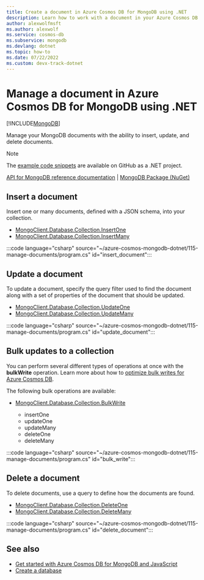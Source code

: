 ```yaml
---
title: Create a document in Azure Cosmos DB for MongoDB using .NET
description: Learn how to work with a document in your Azure Cosmos DB for MongoDB database using the .NET SDK.
author: alexwolfmsft
ms.author: alexwolf
ms.service: cosmos-db
ms.subservice: mongodb
ms.devlang: dotnet
ms.topic: how-to
ms.date: 07/22/2022
ms.custom: devx-track-dotnet
---
```


# Manage a document in Azure Cosmos DB for MongoDB using .NET

[!INCLUDE[MongoDB](../includes/appliesto-mongodb.md)]

Manage your MongoDB documents with the ability to insert, update, and delete documents.

> [!NOTE]
> The [example code snippets](https://github.com/Azure-Samples/cosmos-db-mongodb-api-dotnet-samples) are available on GitHub as a .NET project.

[API for MongoDB reference documentation](https://docs.mongodb.com/drivers/node) | [MongoDB Package (NuGet)](https://www.nuget.org/packages/MongoDB.Driver)

## Insert a document

Insert one or many documents, defined with a JSON schema, into your collection.

* [MongoClient.Database.Collection.InsertOne](https://mongodb.github.io/mongo-csharp-driver/2.17/apidocs/html/M_MongoDB_Driver_IMongoCollection_1_InsertOne_1.htm)
* [MongoClient.Database.Collection.InsertMany](https://mongodb.github.io/mongo-csharp-driver/2.17/apidocs/html/M_MongoDB_Driver_IMongoCollection_1_InsertMany_1.htm)

:::code language="csharp" source="~/azure-cosmos-mongodb-dotnet/115-manage-documents/program.cs" id="insert_document":::

## Update a document

To update a document, specify the query filter used to find the document along with a set of properties of the document that should be updated. 

* [MongoClient.Database.Collection.UpdateOne](https://mongodb.github.io/mongo-csharp-driver/2.17/apidocs/html/M_MongoDB_Driver_IMongoCollection_1_UpdateOne_1.htm)
* [MongoClient.Database.Collection.UpdateMany](https://mongodb.github.io/mongo-csharp-driver/2.17/apidocs/html/M_MongoDB_Driver_IMongoCollection_1_UpdateMany_1.htm)

:::code language="csharp" source="~/azure-cosmos-mongodb-dotnet/115-manage-documents/program.cs" id="update_document":::

## Bulk updates to a collection

You can perform several different types of operations at once with the **bulkWrite** operation. Learn more about how to [optimize bulk writes for Azure Cosmos DB](optimize-write-performance.md#tune-for-the-optimal-batch-size-and-thread-count). 

The following bulk operations are available:

* [MongoClient.Database.Collection.BulkWrite](https://mongodb.github.io/mongo-csharp-driver/2.17/apidocs/html/M_MongoDB_Driver_IMongoCollection_1_BulkWrite_1.htm)

    * insertOne
    * updateOne
    * updateMany
    * deleteOne
    * deleteMany

:::code language="csharp" source="~/azure-cosmos-mongodb-dotnet/115-manage-documents/program.cs" id="bulk_write":::

## Delete a document

To delete documents, use a query to define how the documents are found. 

* [MongoClient.Database.Collection.DeleteOne](https://mongodb.github.io/mongo-csharp-driver/2.17/apidocs/html/M_MongoDB_Driver_IMongoCollection_1_DeleteOne_1.htm)
* [MongoClient.Database.Collection.DeleteMany](https://mongodb.github.io/mongo-csharp-driver/2.17/apidocs/html/M_MongoDB_Driver_IMongoCollection_1_DeleteMany_1.htm)

:::code language="csharp" source="~/azure-cosmos-mongodb-dotnet/115-manage-documents/program.cs" id="delete_document":::

## See also

- [Get started with Azure Cosmos DB for MongoDB and JavaScript](how-to-javascript-get-started.md)
- [Create a database](how-to-javascript-manage-databases.md)

